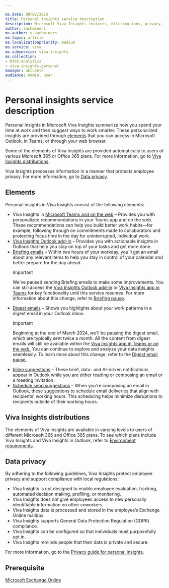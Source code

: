 ```yaml
---

ms.date: 08/02/2023
title: Personal insights service description
description: Microsoft Viva Insights features, distributions, privacy, and prerequisites
author: zachminers
ms.author: v-zachminers
ms.topic: article
ms.localizationpriority: medium 
ms.service: viva 
ms.subservice: viva-insights 
ms.collection: 
- M365-analytics
- viva-insights-personal
manager: ablubetk
audience: Admin, user
---
```


# Personal insights service description

Personal insights in Microsoft Viva Insights summarize how you spend your time at work and then suggest ways to work smarter. These personalized insights are provided through [elements](#elements) that you can access in Microsoft Outlook, in Teams, or through your web browser.

Some of the elements of Viva Insights are provided automatically to users of various Microsoft 365 or Office 365 plans. For more information, go to [Viva Insights distributions](#viva-insights-distributions).  

Viva Insights processes information in a manner that protects employee privacy. For more information, go to [Data privacy](#data-privacy).

## Elements

Personal insights in Viva Insights consist of the following elements:

* Viva Insights in [Microsoft Teams and on the web](https://support.microsoft.com/office/viva-insights-in-teams-and-on-the-web-436b9928-5867-433a-abd5-188e0262e5e3) – Provides you with personalized recommendations in your Teams app and on the web. These recommendations can help you build better work habits—for example, following through on commitments made to collaborators and protecting focus time in the day for uninterrupted, individual work.
* [Viva Insights Outlook add-in](https://support.microsoft.com/topic/about-the-viva-insights-outlook-add-in-48b73ccf-4086-4f13-9f62-dcee91a9df6d) – Provides you with actionable insights in Outlook that help you stay on top of your tasks and get more done.
* [Briefing emails](../Briefing/be-overview.md) – Within two hours of your workday, you'll get an email about any relevant items to help you stay in control of your calendar and better prepare for the day ahead.
    >[!Important]
    >We've paused sending Briefing emails to make some improvements. You can still access the [Viva Insights Outlook add-in](../use/add-in.md) or [Viva Insights app in Teams](../teams/introduction.md) for key functionality until this service resumes. For more information about this change, refer to [Briefing pause](../reference/briefing-pause.md).
* [Digest emails](https://support.microsoft.com/topic/digest-email-0e8b9a77-d1ce-4139-82bc-e91a3cb909c3) – Shows you highlights about your work patterns in a digest email in your Outlook inbox.
    >[!Important]
    >Beginning at the end of March 2024, we’ll be pausing the digest email, which are typically sent twice a month. All the content from digest emails will still be available within the [Viva Insights app in Teams or on the web.](https://support.microsoft.com/en-us/topic/viva-insights-app-in-teams-and-on-the-web-f07f80a1-177d-4541-9185-31493b74fc0f) You can continue to explore and analyze your data insights seamlessly. To learn more about this change, refer to the [Digest email pause.](https://learn.microsoft.com/en-us/viva/insights/personal/reference/digest-pause)
* [Inline suggestions](https://support.microsoft.com/topic/inline-suggestions-in-outlook-064a323e-6dc7-40e9-ab1b-199de8d39db5) – These brief, data- and AI-driven notifications appear in Outlook while you are either reading or composing an email or a meeting invitation.
* [Schedule send suggestions](https://support.microsoft.com/topic/schedule-send-in-outlook-0b0c0c20-8fa1-44b9-b5bc-57f160046639) – When you're composing an email in Outlook, these suggestions to schedule email deliveries that align with recipients' working hours. This scheduling helps minimize disruptions to recipients outside of their working hours.

## Viva Insights distributions

The elements of Viva Insights are available in varying levels to users of different Microsoft 365 and Office 365 plans. To see which plans include Viva Insights and Viva Insights in Outlook, refer to [Environment requirements](../../advanced/setup-maint/environment-requirements.md).

## Data privacy

By adhering to the following guidelines, Viva Insights protect employee privacy and support compliance with local regulations:

* Viva Insights is not designed to enable employee evaluation, tracking, automated decision making, profiling, or monitoring.
* Viva Insights does not give employees access to new personally identifiable information on other coworkers.
* Viva Insights data is processed and stored in the employee’s Exchange Online mailbox.
* Viva Insights supports General Data Protection Regulation (GDPR) compliance.
* Viva Insights can be configured so that individuals must purposefully opt in.
* Viva Insights reminds people that their data is private and secure.

For more information, go to the [Privacy guide for personal insights](https://support.microsoft.com/topic/privacy-guide-for-personal-insights-8f2c038c-f80c-4512-bf4c-90a0423377f2).

## Prerequisite

[Microsoft Exchange Online](/office365/servicedescriptions/exchange-online-service-description/exchange-online-service-description)


